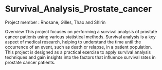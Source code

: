 # Survival_Analysis_Prostate_cancer

Project member : Rhosane, Gilles, Thao and Shirin 

Overview
This project focuses on performing a survival analysis of prostate cancer patients using various statistical methods. Survival analysis is a key aspect of medical research, helping to understand the time until the occurrence of an event, such as death or relapse, in a patient population. This project is designed as a practical exercise to apply survival analysis techniques and gain insights into the factors that influence survival rates in prostate cancer patients.
